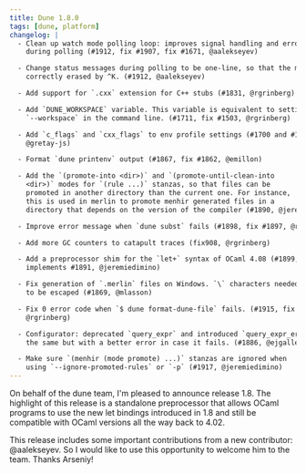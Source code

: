 ```yaml
---
title: Dune 1.8.0
tags: [dune, platform]
changelog: |
  - Clean up watch mode polling loop: improves signal handling and error handling
    during polling (#1912, fix #1907, fix #1671, @aalekseyev)

  - Change status messages during polling to be one-line, so that the messages are
    correctly erased by ^K. (#1912, @aalekseyev)

  - Add support for `.cxx` extension for C++ stubs (#1831, @rgrinberg)

  - Add `DUNE_WORKSPACE` variable. This variable is equivalent to setting
    `--workspace` in the command line. (#1711, fix #1503, @rgrinberg)

  - Add `c_flags` and `cxx_flags` to env profile settings (#1700 and #1800,
    @gretay-js)

  - Format `dune printenv` output (#1867, fix #1862, @emillon)

  - Add the `(promote-into <dir>)` and `(promote-until-clean-into
    <dir>)` modes for `(rule ...)` stanzas, so that files can be
    promoted in another directory than the current one. For instance,
    this is used in merlin to promote menhir generated files in a
    directory that depends on the version of the compiler (#1890, @jeremiedimino)

  - Improve error message when `dune subst` fails (#1898, fix #1897, @rgrinberg)

  - Add more GC counters to catapult traces (fix908, @rgrinberg)

  - Add a preprocessor shim for the `let+` syntax of OCaml 4.08 (#1899,
    implements #1891, @jeremiedimino)

  - Fix generation of `.merlin` files on Windows. `\` characters needed
    to be escaped (#1869, @mlasson)

  - Fix 0 error code when `$ dune format-dune-file` fails. (#1915, fix #1914,
    @rgrinberg)

  - Configurator: deprecated `query_expr` and introduced `query_expr_err` which is
    the same but with a better error in case it fails. (#1886, @ejgallego)

  - Make sure `(menhir (mode promote) ...)` stanzas are ignored when
    using `--ignore-promoted-rules` or `-p` (#1917, @jeremiedimino)
---
```


On behalf of the dune team, I'm pleased to announce release 1.8. The highlight of this release is a standalone preprocessor that allows OCaml programs to use the new let bindings introduced in 1.8 and still be compatible with OCaml versions all the way back to 4.02.

This release includes some important contributions from a new contributor: @aalekseyev. So I would like to use this opportunity to welcome him to the team. Thanks Arseniy!
